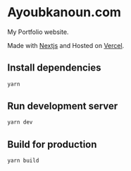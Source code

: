 # Ayoubkanoun.com

My Portfolio website.

Made with [Nextjs](https://nextjs.org/) and Hosted on [Vercel](https://www.vercel.com/).

## Install dependencies

```javascript
yarn
```

## Run development server

```javascript
yarn dev
```

## Build for production

```javascript
yarn build
```
